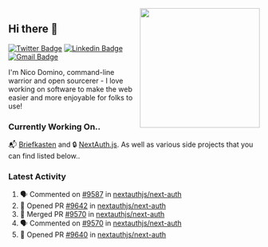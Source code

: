 <img align="right" src="https://user-images.githubusercontent.com/7415984/172472491-91b16eac-fa22-4ecf-92df-d687139fd1f9.gif" width="240" />

## Hi there 👋

[![Twitter Badge](https://img.shields.io/badge/-@ndom91-1ca0f1?style=flat-square&labelColor=1ca0f1&logo=twitter&logoColor=white&link=https://twitter.com/ndom91)](https://twitter.com/ndom91) [![Linkedin Badge](https://img.shields.io/badge/-ndom91-blue?style=flat-square&logo=Linkedin&logoColor=white&link=https://www.linkedin.com/in/ndom91/)](https://www.linkedin.com/in/ndom91/) [![Gmail Badge](https://img.shields.io/badge/-yo@ndo.dev-c14438?style=flat-square&logo=mail.ru&logoColor=white&link=mailto:yo@ndo.dev)](mailto:yo@ndo.dev)

I'm Nico Domino, command-line warrior and open sourcerer - I love working on software to make the web easier and more enjoyable for folks to use! 

### Currently Working On..

📬 [Briefkasten](https://briefkastenhq.com) and 🔒 [NextAuth.js](https://github.com/nextauthjs/next-auth). As well as various side projects that you can find listed below..

<!--START_SECTION_PROFILE_VIEWS:readme-info-->
<!--END_SECTION_PROFILE_VIEWS:readme-info-->

<!--START_SECTION_DAILY_COMMIT:readme-info-->
<!--END_SECTION_DAILY_COMMIT:readme-info-->

<!--START_SECTION_WEEKLY_COMMIT:readme-info-->
<!--END_SECTION_WEEKLY_COMMIT:readme-info-->

### Latest Activity

<!--START_SECTION:activity-->
1. 🗣 Commented on [#9587](https://github.com/nextauthjs/next-auth/pull/9587#issuecomment-1891864096) in [nextauthjs/next-auth](https://github.com/nextauthjs/next-auth)
2. 💪 Opened PR [#9642](https://github.com/nextauthjs/next-auth/pull/9642) in [nextauthjs/next-auth](https://github.com/nextauthjs/next-auth)
3. 🎉 Merged PR [#9570](https://github.com/nextauthjs/next-auth/pull/9570) in [nextauthjs/next-auth](https://github.com/nextauthjs/next-auth)
4. 🗣 Commented on [#9570](https://github.com/nextauthjs/next-auth/pull/9570#issuecomment-1891137562) in [nextauthjs/next-auth](https://github.com/nextauthjs/next-auth)
5. 💪 Opened PR [#9640](https://github.com/nextauthjs/next-auth/pull/9640) in [nextauthjs/next-auth](https://github.com/nextauthjs/next-auth)
<!--END_SECTION:activity-->
